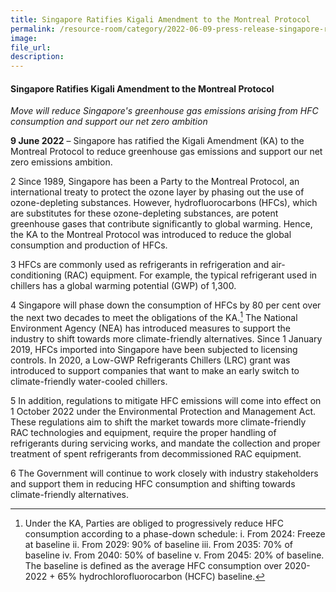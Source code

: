 ```yaml
---  
title: Singapore Ratifies Kigali Amendment to the Montreal Protocol  
permalink: /resource-room/category/2022-06-09-press-release-singapore-ratifies-kigali-amendment/  
image:  
file_url:  
description:  
---  
```


#### Singapore Ratifies Kigali Amendment to the Montreal Protocol

*Move will reduce Singapore&#39;s greenhouse gas emissions arising from HFC consumption and support our net zero ambition*

**9 June 2022** – Singapore has ratified the Kigali Amendment (KA) to the Montreal Protocol to reduce greenhouse gas emissions and support our net zero emissions ambition.

2 Since 1989, Singapore has been a Party to the Montreal Protocol, an international treaty to protect the ozone layer by phasing out the use of ozone-depleting substances. However, hydrofluorocarbons (HFCs), which are substitutes for these ozone-depleting substances, are potent greenhouse gases that contribute significantly to global warming. Hence, the KA to the Montreal Protocol was introduced to reduce the global consumption and production of HFCs.

3 HFCs are commonly used as refrigerants in refrigeration and air-conditioning (RAC) equipment. For example, the typical refrigerant used in chillers has a global warming potential (GWP) of 1,300.

4 Singapore will phase down the consumption of HFCs by 80 per cent over the next two decades to meet the obligations of the KA.[^1] The National Environment Agency (NEA) has introduced measures to support the industry to shift towards more climate-friendly alternatives. Since 1 January 2019, HFCs imported into Singapore have been subjected to licensing controls. In 2020, a Low-GWP Refrigerants Chillers (LRC) grant was introduced to support companies that want to make an early switch to climate-friendly water-cooled chillers.

5 In addition, regulations to mitigate HFC emissions will come into effect on 1 October 2022 under the Environmental Protection and Management Act. These regulations aim to shift the market towards more climate-friendly RAC technologies and equipment, require the proper handling of refrigerants during servicing works, and mandate the collection and proper treatment of spent refrigerants from decommissioned RAC equipment.

6 The Government will continue to work closely with industry stakeholders and support them in reducing HFC consumption and shifting towards climate-friendly alternatives.


[^1]: Under the KA, Parties are obliged to progressively reduce HFC consumption according to a phase-down schedule:
i. From 2024: Freeze at baseline
ii. From 2029: 90% of baseline
iii. From 2035: 70% of baseline
iv. From 2040: 50% of baseline
v. From 2045: 20% of baseline.
The baseline is defined as the average HFC consumption over 2020-2022 + 65% hydrochlorofluorocarbon (HCFC) baseline.
